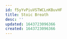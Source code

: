 ```yaml
---
id: f5yYvPiuVSTWCLnKBuvHF
title: Stoic Breath
desc: ''
updated: 1643723096366
created: 1643723096366
---
```



